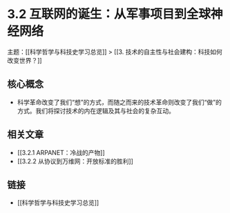 # 3.2 互联网的诞生：从军事项目到全球神经网络

主题：[[科学哲学与科技史学习总览]] > [[3. 技术的自主性与社会建构：科技如何改变世界？]]

## 核心概念

- 科学革命改变了我们“想”的方式，而随之而来的技术革命则改变了我们“做”的方式。我们将探讨技术的内在逻辑及其与社会的复杂互动。

## 相关文章

- [[3.2.1 ARPANET：冷战的产物]]
- [[3.2.2 从协议到万维网：开放标准的胜利]]

## 链接

- [[科学哲学与科技史学习总览]]

